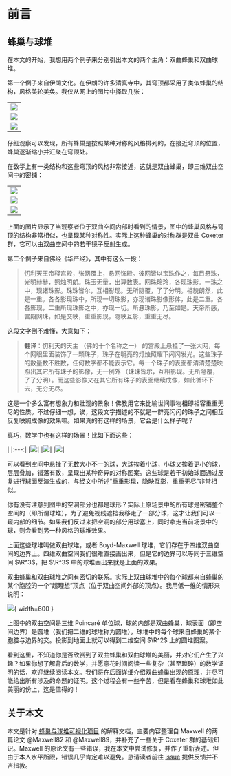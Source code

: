 # 前言

## 蜂巢与球堆

在本文的开始，我想用两个例子来分别引出本文的两个主角：双曲蜂巢和双曲球堆。

第一个例子来自伊朗文化。在伊朗的许多清真寺中，其穹顶都采用了类似蜂巢的结构，风格美轮美奂。我仅从网上的图片中择取几张：

|     |
|:---:|
|![](images/muqarnus1.jpg)|
|![](images/muqarnus2.jpg)|
|![](images/muqarnus3.jpg)|

仔细观察可以发现，所有蜂巢是按照某种对称的风格排列的，在接近穹顶的位置，蜂巢逐渐缩小并汇聚在穹顶处。

在数学上有一类结构和这些穹顶的风格非常接近，这就是双曲蜂巢，即三维双曲空间中的密铺：

|     |
|:---:|
|![](images/honeycomb1.png)|
|![](images/honeycomb2.png)|
|![](images/honeycomb3.png)|

上面的图片显示了当观察者位于双曲空间内部时看到的情景，图中的蜂巢风格与穹顶的结构非常相似，也呈现某种对称性。实际上这种蜂巢的对称群是双曲 Coxeter 群，它可以由双曲空间中的若干镜子反射生成。

第二个例子来自佛经《华严经》，其中有这么一段：

> 忉利天王帝释宫殿，张网覆上，悬网饰殿。彼网皆以宝珠作之，每目悬珠，光明赫赫，照烛明朗。珠玉无量，出算数表。网珠玲玲，各现珠影。一珠之中，现诸珠影。珠珠皆尔，互相影现。无所隐覆，了了分明。相貌朗然，此是一重。各各影现珠中，所现一切珠影，亦现诸珠影像形体，此是二重。各各影现，二重所现珠影之中，亦现一切。所悬珠影，乃至如是。天帝所感，宫殿网珠，如是交映，重重影现，隐映互彰，重重无尽。

这段文字倒不难懂，大意如下：

> **翻译**：忉利天的天主 （佛的十个名称之一） 的宫殿上悬挂了一张大网，每个网眼里面装饰了一颗珠子，珠子在明亮的灯烛照耀下闪闪发光。这些珠子的数量数不胜数，任何数字都不能表示它。每一个珠子的表面都清清楚楚映照出其它所有珠子的影像，无一例外 （珠珠皆尔，互相影现。无所隐覆，了了分明）。而这些影像又在其它所有珠子的表面继续成像，如此循环下去，无穷无尽。

这是一个多么富有想象力和壮观的景象！佛教用它来比喻世间事物相即相容重重无尽的性质。不过仔细一想，诶，这段文字描述的不就是一群亮闪闪的珠子之间相互反复映照成像的效果嘛。如果真的有这样的场景，它会是什么样子呢？

真巧，数学中也有这样的场景！比如下面这些：

|
|:---:|
|![](images/knighty.png)|
|![](images/volcano.png)|
|![](images/ball-net.png)|

可以看到空间中悬挂了无数大小不一的球，大球挨着小球，小球又挨着更小的球，层层叠加，错落有致，呈现出某种奇异的对称图案。这些球是若干初始球面通过反复进行球面反演生成的，与经文中所述“重重影现，隐映互彰，重重无尽”非常相似。

你有没有注意到图中的空洞部分也都是球形？实际上原场景中的所有球是密铺整个空间的（即所谓球堆），为了避免视线遮挡我移走了一部分球，这才让我们可以一窥内部的细节。如果我们反过来把空洞的部分用球塞上，同时拿走当前场景中的球，则会看到另一种风格的球堆效果。

上面这些球堆叫做双曲球堆，或者 Boyd-Maxwell 球堆，它们存在于四维双曲空间的边界上。四维双曲空间我们很难直接画出来，但是它的边界可以等同于三维空间 $\R^3$，把 $\R^3$ 中的球堆画出来就是上面的效果。

双曲蜂巢和双曲球堆之间有密切的联系。实际上双曲球堆中的每个球都来自蜂巢的某个胞腔的一个“超理想”顶点（位于双曲空间外部的顶点）。我用低一维的情形来说明：

![](images/outside.png){ width=600 }

上图中的双曲空间是三维 Poincaré 单位球，球的内部是双曲蜂巢，球表面（即空间边界）是圆堆（我们把二维的球堆称为圆堆），球堆中的每个球来自蜂巢的某个胞腔与边界的交。投影到地面上就可以得到二维空间 $\R^2$ 上的圆堆图案。

看到这里，不知道你是否欣赏到了双曲蜂巢和双曲球堆的美丽，并对它们产生了兴趣？如果你想了解背后的数学，并愿意花时间阅读一些复杂（甚至琐碎）的数学证明的话，欢迎继续阅读本文。我们将在后面详细介绍双曲蜂巢出现的原理，并尽可能给出所有涉及的命题的证明。这个过程会有一些辛苦，但是看在蜂巢和球堆如此美丽的份上，这是值得的！

## 关于本文

本文是针对 [蜂巢与球堆可视化项目](https://github.com/neozhaoliang/Hyperbolic-Honeycombs/) 的解释文档，主要内容整理自 Maxwell 的两篇论文 @Maxwell82 和 @Maxwell89，并补充了一些关于 Coxeter 群的基础知识。Maxwell 的原论文有一些错误，我在本文中尝试修复，并作了重新表述。但由于本人水平所限，错误几乎肯定难以避免。恳请读者前往 [issue](https://github.com/neozhaoliang/hyperbolic-sphere-packings-book/issues) 提供反馈并不吝指教。